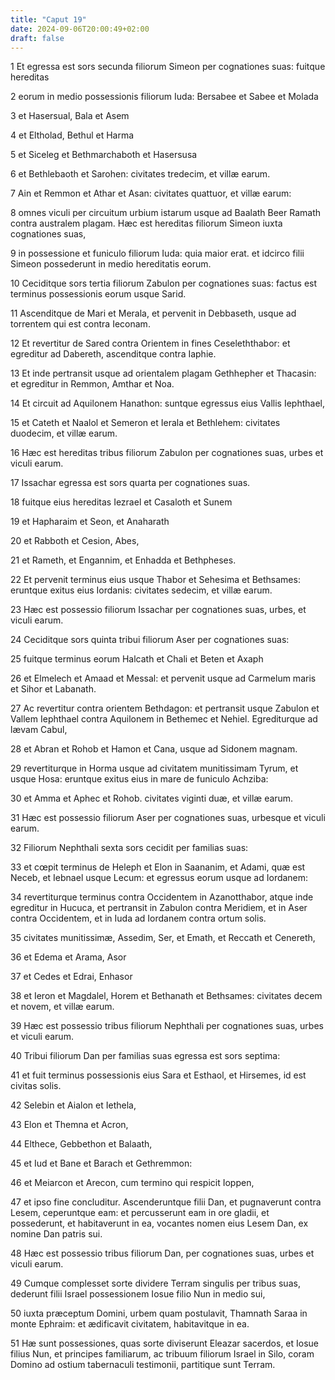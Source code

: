 ```yaml
---
title: "Caput 19"
date: 2024-09-06T20:00:49+02:00
draft: false
---
```



1 Et egressa est sors secunda filiorum Simeon per cognationes suas: fuitque hereditas

2 eorum in medio possessionis filiorum Iuda: Bersabee et Sabee et Molada

3 et Hasersual, Bala et Asem

4 et Eltholad, Bethul et Harma

5 et Siceleg et Bethmarchaboth et Hasersusa

6 et Bethlebaoth et Sarohen: civitates tredecim, et villæ earum.

7 Ain et Remmon et Athar et Asan: civitates quattuor, et villæ earum:

8 omnes viculi per circuitum urbium istarum usque ad Baalath Beer Ramath contra australem plagam. Hæc est hereditas filiorum Simeon iuxta cognationes suas,

9 in possessione et funiculo filiorum Iuda: quia maior erat. et idcirco filii Simeon possederunt in medio hereditatis eorum.

10 Ceciditque sors tertia filiorum Zabulon per cognationes suas: factus est terminus possessionis eorum usque Sarid.

11 Ascenditque de Mari et Merala, et pervenit in Debbaseth, usque ad torrentem qui est contra Ieconam.

12 Et revertitur de Sared contra Orientem in fines Ceseleththabor: et egreditur ad Dabereth, ascenditque contra Iaphie.

13 Et inde pertransit usque ad orientalem plagam Gethhepher et Thacasin: et egreditur in Remmon, Amthar et Noa.

14 Et circuit ad Aquilonem Hanathon: suntque egressus eius Vallis Iephthael,

15 et Cateth et Naalol et Semeron et Ierala et Bethlehem: civitates duodecim, et villæ earum.

16 Hæc est hereditas tribus filiorum Zabulon per cognationes suas, urbes et viculi earum.

17 Issachar egressa est sors quarta per cognationes suas.

18 fuitque eius hereditas Iezrael et Casaloth et Sunem

19 et Hapharaim et Seon, et Anaharath

20 et Rabboth et Cesion, Abes,

21 et Rameth, et Engannim, et Enhadda et Bethpheses.

22 Et pervenit terminus eius usque Thabor et Sehesima et Bethsames: eruntque exitus eius Iordanis: civitates sedecim, et villæ earum.

23 Hæc est possessio filiorum Issachar per cognationes suas, urbes, et viculi earum.

24 Ceciditque sors quinta tribui filiorum Aser per cognationes suas:

25 fuitque terminus eorum Halcath et Chali et Beten et Axaph

26 et Elmelech et Amaad et Messal: et pervenit usque ad Carmelum maris et Sihor et Labanath.

27 Ac revertitur contra orientem Bethdagon: et pertransit usque Zabulon et Vallem Iephthael contra Aquilonem in Bethemec et Nehiel. Egrediturque ad lævam Cabul,

28 et Abran et Rohob et Hamon et Cana, usque ad Sidonem magnam.

29 revertiturque in Horma usque ad civitatem munitissimam Tyrum, et usque Hosa: eruntque exitus eius in mare de funiculo Achziba:

30 et Amma et Aphec et Rohob. civitates viginti duæ, et villæ earum.

31 Hæc est possessio filiorum Aser per cognationes suas, urbesque et viculi earum.

32 Filiorum Nephthali sexta sors cecidit per familias suas:

33 et cœpit terminus de Heleph et Elon in Saananim, et Adami, quæ est Neceb, et Iebnael usque Lecum: et egressus eorum usque ad Iordanem:

34 revertiturque terminus contra Occidentem in Azanotthabor, atque inde egreditur in Hucuca, et pertransit in Zabulon contra Meridiem, et in Aser contra Occidentem, et in Iuda ad Iordanem contra ortum solis.

35 civitates munitissimæ, Assedim, Ser, et Emath, et Reccath et Cenereth,

36 et Edema et Arama, Asor

37 et Cedes et Edrai, Enhasor

38 et Ieron et Magdalel, Horem et Bethanath et Bethsames: civitates decem et novem, et villæ earum.

39 Hæc est possessio tribus filiorum Nephthali per cognationes suas, urbes et viculi earum.

40 Tribui filiorum Dan per familias suas egressa est sors septima:

41 et fuit terminus possessionis eius Sara et Esthaol, et Hirsemes, id est civitas solis.

42 Selebin et Aialon et Iethela,

43 Elon et Themna et Acron,

44 Elthece, Gebbethon et Balaath,

45 et Iud et Bane et Barach et Gethremmon:

46 et Meiarcon et Arecon, cum termino qui respicit Ioppen,

47 et ipso fine concluditur. Ascenderuntque filii Dan, et pugnaverunt contra Lesem, ceperuntque eam: et percusserunt eam in ore gladii, et possederunt, et habitaverunt in ea, vocantes nomen eius Lesem Dan, ex nomine Dan patris sui.

48 Hæc est possessio tribus filiorum Dan, per cognationes suas, urbes et viculi earum.

49 Cumque complesset sorte dividere Terram singulis per tribus suas, dederunt filii Israel possessionem Iosue filio Nun in medio sui,

50 iuxta præceptum Domini, urbem quam postulavit, Thamnath Saraa in monte Ephraim: et ædificavit civitatem, habitavitque in ea.

51 Hæ sunt possessiones, quas sorte diviserunt Eleazar sacerdos, et Iosue filius Nun, et principes familiarum, ac tribuum filiorum Israel in Silo, coram Domino ad ostium tabernaculi testimonii, partitique sunt Terram.

